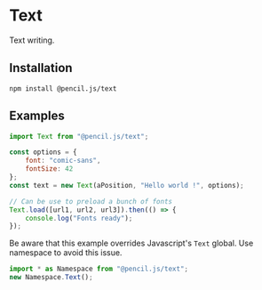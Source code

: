 # Text

Text writing.


## Installation

    npm install @pencil.js/text


## Examples

```js
import Text from "@pencil.js/text";

const options = {
    font: "comic-sans",
    fontSize: 42
};
const text = new Text(aPosition, "Hello world !", options);

// Can be use to preload a bunch of fonts
Text.load([url1, url2, url3]).then(() => {
    console.log("Fonts ready");
});
```

Be aware that this example overrides Javascript's `Text` global. Use namespace to avoid this issue.

```js
import * as Namespace from "@pencil.js/text";
new Namespace.Text();
```
